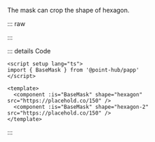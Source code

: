 The mask can crop the shape of hexagon.

::: raw

<ClientOnly>
  <MaskHexagon />
</ClientOnly>

:::

::: details Code

```vue
<script setup lang="ts">
import { BaseMask } from '@point-hub/papp'
</script>

<template>
  <component :is="BaseMask" shape="hexagon" src="https://placehold.co/150" />
  <component :is="BaseMask" shape="hexagon-2" src="https://placehold.co/150" />
</template>
```

:::
